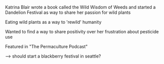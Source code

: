 Katrina Blair wrote a book called the Wild Wisdom of Weeds and started a Dandelion Festival as way to share her passion for wild plants

Eating wild plants as a way to 'rewild' humanity

Wanted to find a way to share positivity over her frustration about pesticide use

Featured in "The Permaculture Podcast"

--> should start a blackberry festival in seattle?